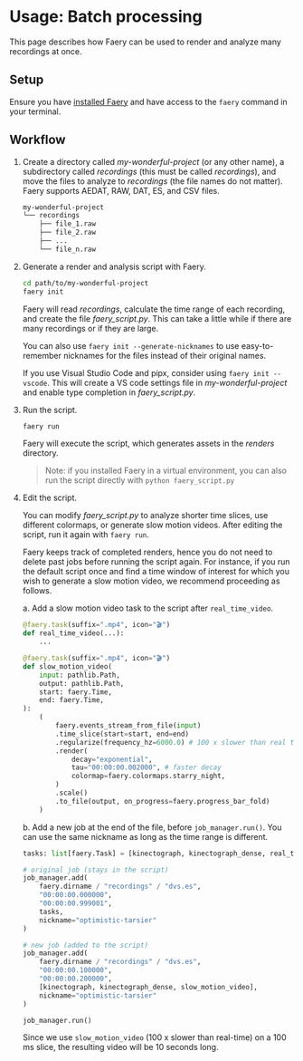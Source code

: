 # Usage: Batch processing

This page describes how Faery can be used to render and analyze many recordings at once.

## Setup

Ensure you have [installed Faery](#installation) and have access to the `faery` command in your terminal.

## Workflow

1. Create a directory called _my-wonderful-project_ (or any other name), a subdirectory called _recordings_ (this must be called _recordings_), and move the files to analyze to _recordings_ (the file names do not matter). Faery supports AEDAT, RAW, DAT, ES, and CSV files.

    ```txt
    my-wonderful-project
    └── recordings
        ├── file_1.raw
        ├── file_2.raw
        ├── ...
        └── file_n.raw
    ```

2. Generate a render and analysis script with Faery.

    ```sh
    cd path/to/my-wonderful-project
    faery init
    ```

    Faery will read _recordings_, calculate the time range of each recording, and create the file _faery_script.py_. This can take a little while if there are many recordings or if they are large.

    You can also use `faery init --generate-nicknames` to use easy-to-remember nicknames for the files instead of their original names.

    If you use Visual Studio Code and pipx, consider using `faery init --vscode`. This will create a VS code settings file in _my-wonderful-project_ and enable type completion in _faery_script.py_.

3. Run the script.

    ```sh
    faery run
    ```

    Faery will execute the script, which generates assets in the _renders_ directory.

    > Note: if you installed Faery in a virtual environment, you can also run the script directly with `python faery_script.py`

4. Edit the script.

    You can modify _faery_script.py_ to analyze shorter time slices, use different colormaps, or generate slow motion videos. After editing the script, run it again with `faery run`.

    Faery keeps track of completed renders, hence you do not need to delete past jobs before running the script again. For instance, if you run the default script once and find a time window of interest for which you wish to generate a slow motion video, we recommend proceeding as follows.

    a. Add a slow motion video task to the script after `real_time_video`.

    ```py
    @faery.task(suffix=".mp4", icon="🎬")
    def real_time_video(...):
        ...

    @faery.task(suffix=".mp4", icon="🎬")
    def slow_motion_video(
        input: pathlib.Path,
        output: pathlib.Path,
        start: faery.Time,
        end: faery.Time,
    ):
        (
            faery.events_stream_from_file(input)
            .time_slice(start=start, end=end)
            .regularize(frequency_hz=6000.0) # 100 x slower than real time
            .render(
                decay="exponential",
                tau="00:00:00.002000", # faster decay
                colormap=faery.colormaps.starry_night,
            )
            .scale()
            .to_file(output, on_progress=faery.progress_bar_fold)
        )
    ```

    b. Add a new job at the end of the file, before `job_manager.run()`. You can use the same nickname as long as the time range is different.

    ```py
    tasks: list[faery.Task] = [kinectograph, kinectograph_dense, real_time_video]

    # original job (stays in the script)
    job_manager.add(
        faery.dirname / "recordings" / "dvs.es",
        "00:00:00.000000",
        "00:00:00.999001",
        tasks,
        nickname="optimistic-tarsier"
    )

    # new job (added to the script)
    job_manager.add(
        faery.dirname / "recordings" / "dvs.es",
        "00:00:00.100000",
        "00:00:00.200000",
        [kinectograph, kinectograph_dense, slow_motion_video],
        nickname="optimistic-tarsier"
    )

    job_manager.run()
    ```

    Since we use `slow_motion_video` (100 x slower than real-time) on a 100 ms slice, the resulting video will be 10 seconds long.
